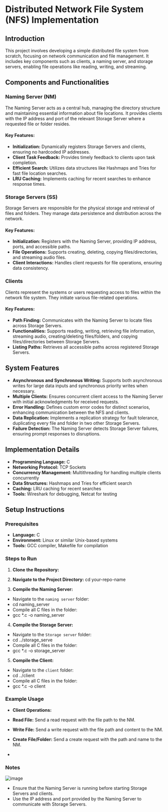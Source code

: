 # Distributed Network File System (NFS) Implementation
## Introduction

This project involves developing a simple distributed file system from scratch, focusing on network communication and file management. It includes key components such as clients, a naming server, and storage servers, enabling file operations like reading, writing, and streaming.

## Components and Functionalities

### Naming Server (NM)
The Naming Server acts as a central hub, managing the directory structure and maintaining essential information about file locations. It provides clients with the IP address and port of the relevant Storage Server where a requested file or folder resides.

#### Key Features:
- **Initialization:** Dynamically registers Storage Servers and clients, ensuring no hardcoded IP addresses.
- **Client Task Feedback:** Provides timely feedback to clients upon task completion.
- **Efficient Search:** Utilizes data structures like Hashmaps and Tries for fast file location searches.
- **LRU Caching:** Implements caching for recent searches to enhance response times.

### Storage Servers (SS)
Storage Servers are responsible for the physical storage and retrieval of files and folders. They manage data persistence and distribution across the network.

#### Key Features:
- **Initialization:** Registers with the Naming Server, providing IP address, ports, and accessible paths.
- **File Operations:** Supports creating, deleting, copying files/directories, and streaming audio files.
- **Client Interactions:** Handles client requests for file operations, ensuring data consistency.

### Clients
Clients represent the systems or users requesting access to files within the network file system. They initiate various file-related operations.

#### Key Features:
- **Path Finding:** Communicates with the Naming Server to locate files across Storage Servers.
- **Functionalities:** Supports reading, writing, retrieving file information, streaming audio, creating/deleting files/folders, and copying files/directories between Storage Servers.
- **Listing Paths:** Retrieves all accessible paths across registered Storage Servers.

## System Features

- **Asynchronous and Synchronous Writing:** Supports both asynchronous writes for large data inputs and synchronous priority writes when necessary.
- **Multiple Clients:** Ensures concurrent client access to the Naming Server with initial acknowledgments for received requests.
- **Error Handling:** Defines custom error codes for distinct scenarios, enhancing communication between the NFS and clients.
- **Data Replication:** Implements a replication strategy for fault tolerance, duplicating every file and folder in two other Storage Servers.
- **Failure Detection:** The Naming Server detects Storage Server failures, ensuring prompt responses to disruptions.

## Implementation Details

- **Programming Language:** C
- **Networking Protocol:** TCP Sockets
- **Concurrency Management:** Multithreading for handling multiple clients concurrently
- **Data Structures:** Hashmaps and Tries for efficient search
- **Caching:** LRU caching for recent searches
- **Tools:** Wireshark for debugging, Netcat for testing

## Setup Instructions

### Prerequisites

- **Language:** C
- **Environment:** Linux or similar Unix-based systems
- **Tools:** GCC compiler, Makefile for compilation

### Steps to Run

1. **Clone the Repository:**

2. **Navigate to the Project Directory:**
cd your-repo-name
3. **Compile the Naming Server:**
- Navigate to the `naming server` folder:
- cd naming_server
- Compile all C files in the folder:
- gcc *.c -o naming_server

4. **Compile the Storage Server:**
- Navigate to the `Storage server` folder:
- cd ../storage_serve
- Compile all C files in the folder:
- gcc *.c -o storage_server
5. **Compile the Client:**
- Navigate to the `client` folder:
- cd ../client
- Compile all C files in the folder:
- gcc *.c -o client





### Example Usage

- **Client Operations:**
- **Read File:** Send a read request with the file path to the NM.
- **Write File:** Send a write request with the file path and content to the NM.
- **Create File/Folder:** Send a create request with the path and name to the NM.

- 

### Notes



![image](https://github.com/user-attachments/assets/223f5a26-e7e7-44f7-8912-ef508eefe9e9)


- Ensure that the Naming Server is running before starting Storage Servers and clients.
- Use the IP address and port provided by the Naming Server to communicate with Storage Servers.
